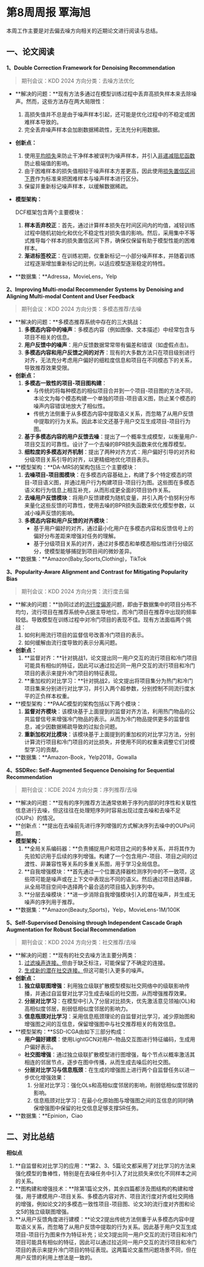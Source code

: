 # 第8周周报 覃海旭

本周工作主要是对去偏去噪方向相关的近期论文进行阅读与总结。

## 一、论文阅读

**1、Double Correction Framework for Denoising Recommendation**

> 期刊会议：KDD 2024
> 方向分类：去噪方法优化

- **解决的问题：**现有方法多通过在模型训练过程中丢弃高损失样本来去除噪声。然而，这些方法存在两大局限性：

  1. 高损失值并不总是由于噪声样本引起，还可能是优化过程中的不稳定或困难样本导致的。
  2. 完全丢弃噪声样本会加剧数据稀疏性，无法充分利用数据。

- **创新点：**

  1. 使用<u>平均损失</u>来防止干净样本被误判为噪声样本，并引入<u>非递减阻尼函数</u>防止极端值的影响。
  2. 由于困难样本的损失值相较于噪声样本方差更高，因此使用<u>损失置信区间下界</u>作为标准来把困难样本与噪声样本进行区分。
  3. 保留并重新标记噪声样本，以缓解数据稀疏。

- **模型架构：**

  DCF框架包含两个主要模块：

  1. **样本丢弃校正**：首先，通过计算样本损失在时间区间内的均值，减轻训练过程中随机初始化和优化不稳定性对损失值的影响。然后，采用集中不等式推导每个样本的损失置信区间下界，确保仅保留有助于模型性能的困难样本。
  2. **渐进标签校正**：在训练初期，仅重新标记一小部分噪声样本，并随着训练过程逐渐增加重新标记的比例，以适应模型逐渐稳定的特性。

- **数据集：**Adressa，MovieLens，Yelp

**2、Improving Multi-modal Recommender Systems by Denoising and Aligning Multi-modal Content and User Feedback**

> 期刊会议：KDD 2024
> 方向分类：多模态推荐/去噪

- **解决的问题：**多模态推荐系统中存在的三大挑战：
  1. **多模态内容中的噪声**：多模态内容（例如图像、文本描述）中经常包含与项目不相关的信息。
  2. **用户反馈中的噪声**：用户反馈数据常常带有偏差和错误（如虚假点击)。
  3. **多模态内容和用户反馈之间的对齐**：现有的大多数方法只在项目级别进行对齐，无法充分考虑用户偏好的细粒度信息和项目在不同模态下的关系，导致推荐效果受限。
- **创新点：**
  1. **多模态一致性的项目-项目图构建**：
     - 与传统的将每种模态的相似项目合并到一个项目-项目图的方法不同，本论文为每个模态构建一个单独的项目-项目语义图，防止某个模态的噪声内容错误地放大了相似性。
     - 传统方法侧重于从多模态内容中提取语义关系，而忽略了从用户反馈中提取的行为关系。因此本论文还基于用户交互生成项目-项目行为图。
  2. **基于多模态内容的用户反馈去噪**：提出了一个概率生成模型，以衡量用户-项目交互的可靠性。设计了一个去噪的BPR损失函数来优化推荐模型。
  3. **细粒度的多模态对齐机制**：提出了两种对齐方式：用户偏好引导的对齐和分级项目关系引导的对齐，以更精细地优化项目表示。
- **模型架构：**DA-MRS的架构包括三个主要模块：
  1. **去噪项目-项目图模块**：在多模态内容基础上，构建了多个特定模态的项目-项目语义图，并通过用户行为构建项目-项目行为图。这些图在多模态语义和行为信息上相互补充，从而形成更全面的项目协作关系。
  2. **去噪用户反馈模块**：将用户反馈建模为随机变量，并引入两个伯努利分布来量化这些反馈的可靠性，使用去噪的BPR损失函数来优化模型参数，以减小噪声反馈的影响。
  3. **多模态内容和用户反馈的对齐模块**：
     - 基于用户偏好的对齐，通过最小化用户在多模态内容和反馈信号上的偏好分布差距来增强对任务的理解。
     - 基于分级项目关系的对齐，通过对多模态和单模态相似性进行分级区分，使模型能够捕捉到项目间的微妙差异。
- **数据集：**Amazon(Baby,Sports,Clothing)，TikTok

**3、Popularity-Aware Alignment and Contrast for Mitigating Popularity Bias**

> 期刊会议：KDD 2024
> 方向分类：流行度去偏

- **解决的问题：**协同过滤的<u>流行度偏差</u>问题，即由于数据集中的项目分布不均匀，流行项目在推荐系统中占据主导地位，而冷门项目在推荐中出现的频率较低。导致模型在训练过程中对冷门项目的表现不佳。现有方法面临两个挑战：
  1. 如何利用流行项目的监督信号改善冷门项目的表示。
  2. 如何缓解由流行度导致的表示分离问题。
- **创新点：**
  1. **监督对齐：**针对挑战1，论文提出同一用户交互的流行项目和冷门项目可能具有相似的特征，因此可以通过拉近同一用户交互的流行项目和冷门项目的表示来提升冷门项目的特征表现。
  2. **重加权的对比学习：**针对挑战2，论文提出将项目集分为热门和冷门项目集来分别进行对比学习，并引入两个超参数，分别控制不同流行度水平的正负样本权重。
- **模型架构：**PAAC模型的架构包括以下两个模块：
  1. **监督对齐模块**：该模块基于上面提到的监督对齐方法，利用热门物品的公共监督信号来增强冷门物品的表示。从而为冷门物品提供更多的监督信息，减少因数据稀疏导致的过拟合问题。
  2. **重新加权对比模块**：该模块基于上面提到的重加权的对比学习方法，分别计算流行项目和冷门项目的对比损失，并使用不同的权重来调整它们对模型学习的贡献。
- **数据集：**Amazon-Book，Yelp2018，Gowalla

**4、SSDRec: Self-Augmented Sequence Denoising for  Sequential Recommendation**

> 期刊会议：ICDE 2024
> 方向分类：序列推荐/去噪

- **解决的问题：**现有的序列推荐方法通常依赖于序列内部的时序性和关联性信息进行去噪，但这往往在处理短序列时容易出现过度去噪和去噪不足(OUPs）的情况。
- **创新点：**提出在去噪前先进行序列增强的方式解决序列去噪中的OUPs问题。
- **模型架构：**
  1. **全局关系编码器：**负责捕捉用户和项目之间的多种关系，并将其作为先验知识用于后续的序列增强。构建了一个包含用户-项目、项目之间的过渡性、非兼容性等关系的多重关系图，用于学习全局信息。
  2. **自我增强模块：**首先通过一个位置选择器检测序列中的不一致项，这些项可能是噪声或在上下文中表现出不同的语义。然后通过项目选择器，从全局项目空间中选择两个最合适的项目插入到序列中。
  3. **分层去噪模块：**进一步消除自我增强模块引入的潜在噪声，并生成无噪声的序列用于推荐。
- **数据集：**Amazon(Beauty,Sports)，Yelp，MovieLens-1M/100K

**5、Self-Supervised Denoising through Independent Cascade Graph Augmentation for Robust Social Recommendation**

> 期刊会议：KDD 2024
> 方向分类：社交推荐/去噪

- **解决的问题：**现有的社交去噪方法主要分两类：
  1. <u>过滤噪声连接。</u>但由于缺乏标注，可能保留了不确定的连接。
  2. <u>生成新的潜在社交连接。</u>但这可能引入更多的噪声。
- **创新点：**
  1. **独立级联图增强**：利用独立级联扩散模型模拟社交网络中的级联影响传播，并通过自监督对比学习生成去噪后的社交图，从而增强推荐效果。
  2. **分层对比学习**：在模型中引入了分层对比损失，优先激活意见领袖(OL)和高相似度邻居，削弱低相似度邻居的影响力。
  3. **信息瓶颈对比学习**：采用信息瓶颈理论的自监督对比学习，减少原始图和增强图之间的互信息，保留增强图中与社交推荐相关的有效信息。
- **模型架构：**SSD-ICGA由如下三部分构成：
  - **用户偏好建模**：使用LightGCN对用户-物品交互图进行特征编码，生成用户偏好表示。
  - **社交图增强**：通过独立级联扩散模型进行图增强，每个节点以概率激活其相连的邻居节点，逐步在图中传播，从而生成去噪后的社交图。
  - **分层对比学习与信息瓶颈**：在生成的增强图上进行两个自监督任务以进一步优化增强效果：
    1. 分层对比学习：强化OLs和高相似度邻居的影响，削弱低相似度邻居的影响。
    2. 信息瓶颈对比学习：在最小化原始图与增强图之间的互信息的同时确保增强图中保留的社交信息足够支撑SR任务。
- **数据集：**Epinion，Ciao

## 二、对比总结

**相似点**

1. **自监督和对比学习的应用：**第2、3、5篇论文都采用了对比学习的方法来强化模型的鲁棒性，特别是在去噪任务中引入了对比损失来优化不同样本之间的关系。
2. **图构建和增强技术：**除第1篇论文外，其余四篇都涉及图结构的构建和增强，用于建模用户-项目关系、多模态内容对齐、项目流行度对齐或社交网络的增强，例如论文2的多模态一致性项目-项目图、论文3的流行度对齐图和论文5的独立级联图增强。
3. **从用户反馈角度进行建模：**论文2提出传统方法侧重于从多模态内容中提取语义关系，而忽略了从用户反馈中提取的行为关系。因此基于用户交互生成项目-项目行为图来作为特征补充；论文3提出同一用户交互的流行项目和冷门项目可能具有相似的特征，因此可以通过拉近同一用户交互的流行项目和冷门项目的表示来提升冷门项目的特征表现。这两篇论文虽然问题场景不同，但在用户反馈的利用上想法是一致的。

